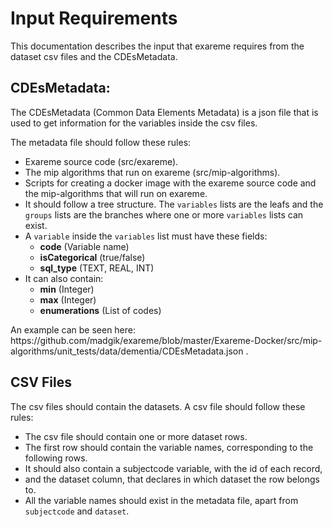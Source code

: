 # Input Requirements

This documentation describes the input that exareme requires from the dataset csv files and the CDEsMetadata.

## CDEsMetadata:

The CDEsMetadata (Common Data Elements Metadata) is a json file that is used to get information for the variables inside the csv files.

The metadata file should follow these rules:
<ul>
	<li>Exareme source code (src/exareme).</li>
	<li>The mip algorithms that run on exareme (src/mip-algorithms).</li>
	<li>Scripts for creating a docker image with the exareme source code and the mip-algorithms that will run on exareme.</li>
	<li>It should follow a tree structure. The <code>variables</code> lists are the leafs and the <code>groups</code> lists are the branches where one or more <code>variables</code> lists can exist.</li>
	<li>A <code>variable</code> inside the <code>variables</code> list must have these fields:
		<ul>
			<li><b>code</b> (Variable name)</li>
			<li><b>isCategorical</b> (true/false)</li>
			<li><b>sql_type</b> (TEXT, REAL, INT)</li>
		</ul>
	</li>
	<li>It can also contain:
		<ul>
			<li><b>min</b> (Integer)</li>
			<li><b>max</b> (Integer)</li>
			<li><b>enumerations</b> (List of codes)</li>
		</ul>
	</li>
</ul>
An example can be seen here: https://github.com/madgik/exareme/blob/master/Exareme-Docker/src/mip-algorithms/unit_tests/data/dementia/CDEsMetadata.json .


## CSV Files

The csv files should contain the datasets. A csv file should follow these rules:
<ul><li>The csv file should contain one or more dataset rows. </li>
	<li>The first row should contain the variable names, corresponding to the following rows.</li>
	<li>It should also contain a subjectcode variable, with the id of each record,</li>
	<li>and the dataset column, that declares in which dataset the row belongs to.</li>
	<li>All the variable names should exist in the metadata file, apart from <code>subjectcode</code> and <code>dataset</code>.</li>
<ul>